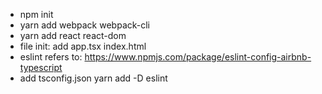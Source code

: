 
- npm init
- yarn add webpack webpack-cli
- yarn add react react-dom 
- file init: add app.tsx index.html
- eslint refers to: https://www.npmjs.com/package/eslint-config-airbnb-typescript
- add tsconfig.json  yarn add -D eslint